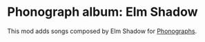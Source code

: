 # Phonograph album: Elm Shadow

This mod adds songs composed by Elm Shadow for [Phonographs](https://content.minetest.net/packages/Emojiminetest/phonograph/).
